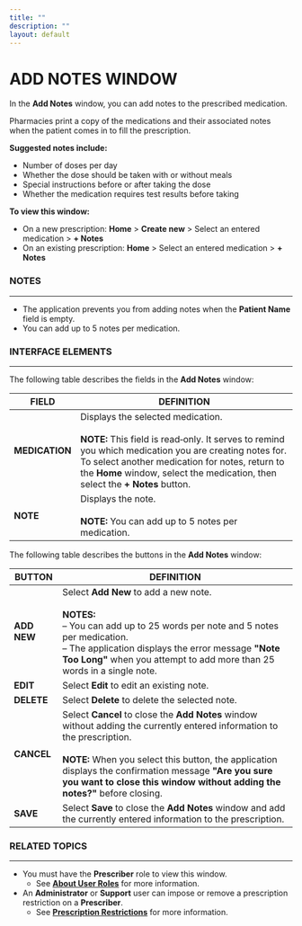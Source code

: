 ```yaml
---
title: ""
description: ""
layout: default
---
```


# **ADD NOTES WINDOW**

In the **Add Notes** window, you can add notes to the prescribed medication.  

Pharmacies print a copy of the medications and their associated notes when the patient comes in to fill the prescription.  

**Suggested notes include:**  
- Number of doses per day  
- Whether the dose should be taken with or without meals  
- Special instructions before or after taking the dose  
- Whether the medication requires test results before taking  

**To view this window:**  
- On a new prescription: **Home** > **Create new** > Select an entered medication > **+ Notes**  
- On an existing prescription: **Home** > Select an entered medication > **+ Notes**  

### **NOTES**
---
- The application prevents you from adding notes when the **Patient Name** field is empty.  
- You can add up to 5 notes per medication.

### **INTERFACE ELEMENTS**
---
The following table describes the fields in the **Add Notes** window:

| **FIELD**   | **DEFINITION** |
|-------------|----------------|
| **MEDICATION** | Displays the selected medication.<br><br>**NOTE:** This field is read‑only. It serves to remind you which medication you are creating notes for. To select another medication for notes, return to the **Home** window, select the medication, then select the **+ Notes** button. |
| **NOTE** | Displays the note.<br><br>**NOTE:** You can add up to 5 notes per medication. |

The following table describes the buttons in the **Add Notes** window:

| **BUTTON** | **DEFINITION** |
|------------|----------------|
| **ADD NEW** | Select **Add New** to add a new note.<br><br>**NOTES:**<br>– You can add up to 25 words per note and 5 notes per medication.<br>– The application displays the error message **"Note Too Long"** when you attempt to add more than 25 words in a single note. |
| **EDIT** | Select **Edit** to edit an existing note. |
| **DELETE** | Select **Delete** to delete the selected note. |
| **CANCEL** | Select **Cancel** to close the **Add Notes** window without adding the currently entered information to the prescription.<br><br>**NOTE:** When you select this button, the application displays the confirmation message **"Are you sure you want to close this window without adding the notes?"** before closing. |
| **SAVE** | Select **Save** to close the **Add Notes** window and add the currently entered information to the prescription. |

### **RELATED TOPICS**
---
- You must have the **Prescriber** role to view this window.  
  + See [**About User Roles**](/daleydose/about-user-roles) for more information.  
- An **Administrator** or **Support** user can impose or remove a prescription restriction on a **Prescriber**.  
  + See [**Prescription Restrictions**](/daleydose/about-prescription-restrictions) for more information.
